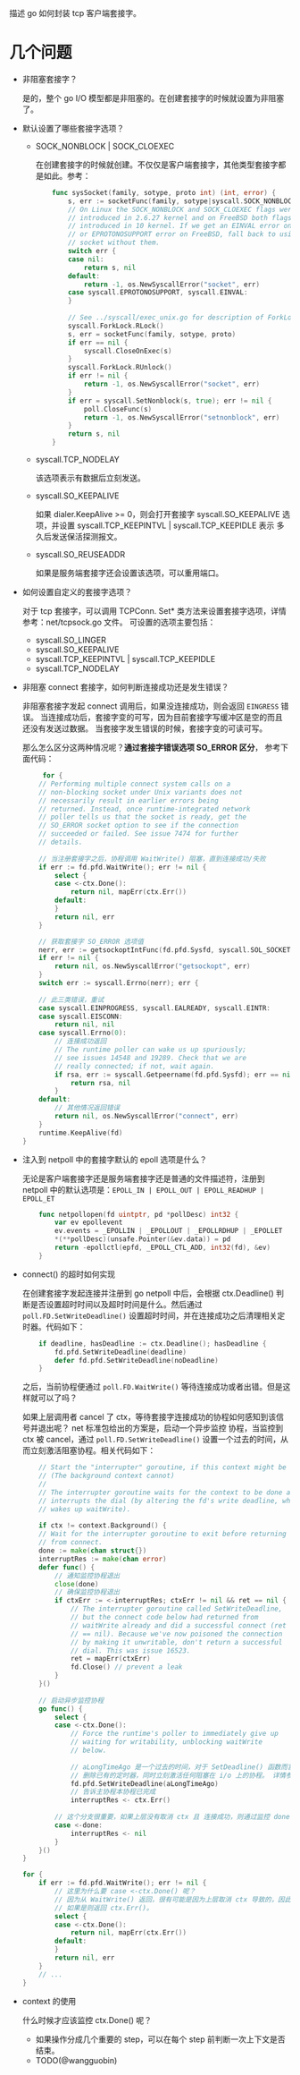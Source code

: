 描述 go 如何封装 tcp 客户端套接字。

# 几个问题

- 非阻塞套接字？
    
    是的，整个 go I/O 模型都是非阻塞的。在创建套接字的时候就设置为非阻塞了。
  
- 默认设置了哪些套接字选项？
    
    - SOCK_NONBLOCK | SOCK_CLOEXEC
      
        在创建套接字的时候就创建。不仅仅是客户端套接字，其他类型套接字都是如此。参考：
      
        ```go
            func sysSocket(family, sotype, proto int) (int, error) {
                s, err := socketFunc(family, sotype|syscall.SOCK_NONBLOCK|syscall.SOCK_CLOEXEC, proto)
                // On Linux the SOCK_NONBLOCK and SOCK_CLOEXEC flags were
                // introduced in 2.6.27 kernel and on FreeBSD both flags were
                // introduced in 10 kernel. If we get an EINVAL error on Linux
                // or EPROTONOSUPPORT error on FreeBSD, fall back to using
                // socket without them.
                switch err {
                case nil:
                    return s, nil
                default:
                    return -1, os.NewSyscallError("socket", err)
                case syscall.EPROTONOSUPPORT, syscall.EINVAL:
                }
            
                // See ../syscall/exec_unix.go for description of ForkLock.
                syscall.ForkLock.RLock()
                s, err = socketFunc(family, sotype, proto)
                if err == nil {
                    syscall.CloseOnExec(s)
                }
                syscall.ForkLock.RUnlock()
                if err != nil {
                    return -1, os.NewSyscallError("socket", err)
                }
                if err = syscall.SetNonblock(s, true); err != nil {
                    poll.CloseFunc(s)
                    return -1, os.NewSyscallError("setnonblock", err)
                }
                return s, nil
            }
        ```     
      
    - syscall.TCP_NODELAY
      
        该选项表示有数据后立刻发送。
      
    - syscall.SO_KEEPALIVE
      
        如果 dialer.KeepAlive >= 0，则会打开套接字 syscall.SO_KEEPALIVE 选项，并设置 syscall.TCP_KEEPINTVL | syscall.TCP_KEEPIDLE 表示
      多久后发送保活探测报文。
      
    - syscall.SO_REUSEADDR
        
        如果是服务端套接字还会设置该选项，可以重用端口。

- 如何设置自定义的套接字选项？
  
    对于 tcp 套接字，可以调用 TCPConn. Set* 类方法来设置套接字选项，详情参考：net/tcpsock.go 文件。 可设置的选项主要包括：
    
    - syscall.SO_LINGER
    - syscall.SO_KEEPALIVE
    - syscall.TCP_KEEPINTVL | syscall.TCP_KEEPIDLE
    - syscall.TCP_NODELAY
  
- 非阻塞 connect 套接字，如何判断连接成功还是发生错误？
    
    非阻塞套接字发起 connect 调用后，如果没连接成功，则会返回 `EINGRESS` 错误。 当连接成功后，套接字变的可写，因为目前套接字写缓冲区是空的而且
  还没有发送过数据。 当套接字发生错误的时候，套接字变的可读可写。
  
    那么怎么区分这两种情况呢？**通过套接字错误选项 SO_ERROR 区分**， 参考下面代码：
    ```go
         for {
		// Performing multiple connect system calls on a
		// non-blocking socket under Unix variants does not
		// necessarily result in earlier errors being
		// returned. Instead, once runtime-integrated network
		// poller tells us that the socket is ready, get the
		// SO_ERROR socket option to see if the connection
		// succeeded or failed. See issue 7474 for further
		// details.
        
        // 当注册套接字之后，协程调用 WaitWrite() 阻塞，直到连接成功/失败 
		if err := fd.pfd.WaitWrite(); err != nil {
			select {
			case <-ctx.Done():
				return nil, mapErr(ctx.Err())
			default:
			}
			return nil, err
		}
  
        // 获取套接字 SO_ERROR 选项值
		nerr, err := getsockoptIntFunc(fd.pfd.Sysfd, syscall.SOL_SOCKET, syscall.SO_ERROR)
		if err != nil {
			return nil, os.NewSyscallError("getsockopt", err)
		}
		switch err := syscall.Errno(nerr); err {
        
        // 此三类错误，重试
		case syscall.EINPROGRESS, syscall.EALREADY, syscall.EINTR:
		case syscall.EISCONN:
			return nil, nil
		case syscall.Errno(0):
            // 连接成功返回
			// The runtime poller can wake us up spuriously;
			// see issues 14548 and 19289. Check that we are
			// really connected; if not, wait again.
			if rsa, err := syscall.Getpeername(fd.pfd.Sysfd); err == nil {
				return rsa, nil
			}
		default:
            // 其他情况返回错误
			return nil, os.NewSyscallError("connect", err)
		}
		runtime.KeepAlive(fd)
	}   
    ```
  
- 注入到 netpoll 中的套接字默认的 epoll 选项是什么？

    无论是客户端套接字还是服务端套接字还是普通的文件描述符，注册到 netpoll 中的默认选项是：`EPOLL_IN | EPOLL_OUT | EPOLL_READHUP | EPOLL_ET`
    ```go
        func netpollopen(fd uintptr, pd *pollDesc) int32 {
            var ev epollevent
            ev.events = _EPOLLIN | _EPOLLOUT | _EPOLLRDHUP | _EPOLLET
            *(**pollDesc)(unsafe.Pointer(&ev.data)) = pd
            return -epollctl(epfd, _EPOLL_CTL_ADD, int32(fd), &ev)
        }
    ```

- connect() 的超时如何实现

    在创建套接字发起连接并注册到 go netpoll 中后，会根据 ctx.Deadline() 判断是否设置超时时间以及超时时间是什么。然后通过
  `poll.FD.SetWriteDeadline()` 设置超时时间，并在连接成功之后清理相关定时器。代码如下：
  
    ```go
        if deadline, hasDeadline := ctx.Deadline(); hasDeadline {
            fd.pfd.SetWriteDeadline(deadline)
            defer fd.pfd.SetWriteDeadline(noDeadline)
        }
    ```
  
    之后，当前协程便通过 `poll.FD.WaitWrite()` 等待连接成功或者出错。但是这样就可以了吗？
  
    如果上层调用者 cancel 了 ctx，等待套接字连接成功的协程如何感知到该信号并退出呢？ net 标准包给出的方案是，启动一个异步监控
  协程，当监控到 ctx 被 cancel，通过 `poll.FD.SetWriteDeadline()` 设置一个过去的时间，从而立刻激活阻塞协程。相关代码如下：
  
    ```go
        // Start the "interrupter" goroutine, if this context might be canceled.
        // (The background context cannot)
        //
        // The interrupter goroutine waits for the context to be done and
        // interrupts the dial (by altering the fd's write deadline, which
        // wakes up waitWrite).
      
        if ctx != context.Background() {
		// Wait for the interrupter goroutine to exit before returning
		// from connect.
		done := make(chan struct{})
		interruptRes := make(chan error)
		defer func() {
            // 通知监控协程退出
			close(done)
            // 确保监控协程退出
			if ctxErr := <-interruptRes; ctxErr != nil && ret == nil {
				// The interrupter goroutine called SetWriteDeadline,
				// but the connect code below had returned from
				// waitWrite already and did a successful connect (ret
				// == nil). Because we've now poisoned the connection
				// by making it unwritable, don't return a successful
				// dial. This was issue 16523.
				ret = mapErr(ctxErr)
				fd.Close() // prevent a leak
			}
		}()
        
        // 启动异步监控协程
		go func() {
			select {
			case <-ctx.Done():
				// Force the runtime's poller to immediately give up
				// waiting for writability, unblocking waitWrite
				// below.
                
                // aLongTimeAgo 是一个过去的时间，对于 SetDeadline() 函数而言，当设置为一个过去时间，如果已经有相关定时器，
                // 删除已有的定时器，同时立刻激活任何阻塞在 i/o 上的协程。 详情参考：runtime/netpoll.go: poll_runtime_pollSetDeadline
				fd.pfd.SetWriteDeadline(aLongTimeAgo)
                // 告诉主协程本协程已完成
				interruptRes <- ctx.Err()
			
            // 这个分支很重要，如果上层没有取消 ctx 且 连接成功，则通过监控 done 来退出监控协程，否则会造成协程泄露。
            case <-done:
				interruptRes <- nil
			}
		}()
	}
    
    for {
		if err := fd.pfd.WaitWrite(); err != nil {
            // 这里为什么要 case <-ctx.Done() 呢？
            // 因为从 WaitWrite() 返回，很有可能是因为上层取消 ctx 导致的，因此在这里需要判断这种情况，
            // 如果是则返回 ctx.Err()。
			select {
			case <-ctx.Done():
				return nil, mapErr(ctx.Err())
			default:
			}
			return nil, err
		}
		// ...
	}  
    ```
  
- context 的使用
    
    什么时候才应该监控 ctx.Done() 呢？
  
    - 如果操作分成几个重要的 step，可以在每个 step 前判断一次上下文是否结束。
    - TODO(@wangguobin)